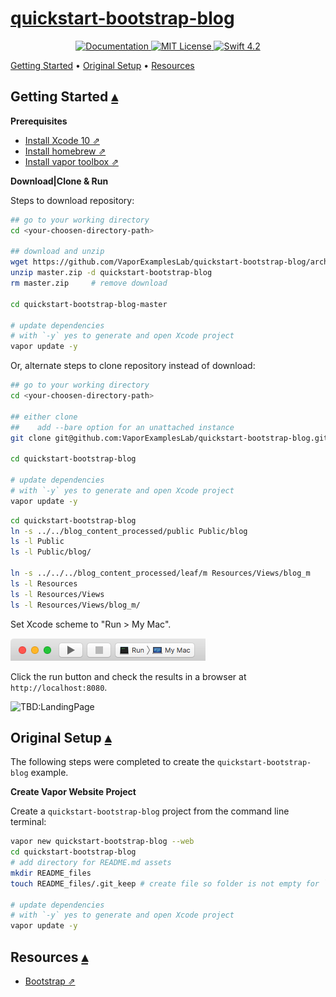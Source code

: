 # [quickstart-bootstrap-blog][t]
[t]:https://github.com/VaporExamplesLab/quickstart-bootstrap-blog

<p align="center">
    <a href="http://docs.vapor.codes/3.0/">
        <img src="http://img.shields.io/badge/read_the-docs-2196f3.svg" alt="Documentation">
    </a>
    <a href="LICENSE">
        <img src="http://img.shields.io/badge/license-MIT-brightgreen.svg" alt="MIT License">
    </a>
    <a href="https://swift.org">
        <img src="http://img.shields.io/badge/swift-4.2-brightgreen.svg" alt="Swift 4.2">
    </a>
</p>

<a id="toc"></a>
[Getting Started](#GettingStarted) •
[Original Setup](#OriginalSetup) •
[Resources](#Resources) 

## Getting Started <a id="GettingStarted">[▴](#toc)</a>

**Prerequisites**

* [Install Xcode 10 ⇗](https://itunes.apple.com/us/app/xcode/id497799835?mt=12)
* [Install homebrew ⇗](https://brew.sh/)
* [Install vapor toolbox ⇗](https://docs.vapor.codes/3.0/install/macos/)

**Download|Clone & Run**

Steps to download repository:

``` bash
## go to your working directory
cd <your-choosen-directory-path>

## download and unzip
wget https://github.com/VaporExamplesLab/quickstart-bootstrap-blog/archive/master.zip
unzip master.zip -d quickstart-bootstrap-blog
rm master.zip     # remove download

cd quickstart-bootstrap-blog-master

# update dependencies 
# with `-y` yes to generate and open Xcode project
vapor update -y
```

Or, alternate steps to clone repository instead of download:

``` bash
## go to your working directory
cd <your-choosen-directory-path>

## either clone
##    add --bare option for an unattached instance
git clone git@github.com:VaporExamplesLab/quickstart-bootstrap-blog.git 

cd quickstart-bootstrap-blog

# update dependencies 
# with `-y` yes to generate and open Xcode project
vapor update -y
```


``` bash
cd quickstart-bootstrap-blog
ln -s ../../blog_content_processed/public Public/blog 
ls -l Public
ls -l Public/blog/

ln -s ../../../blog_content_processed/leaf/m Resources/Views/blog_m 
ls -l Resources
ls -l Resources/Views
ls -l Resources/Views/blog_m/
```

Set Xcode scheme to "Run > My Mac".

![](README_files/XcodeScheme.png)

Click the run button and check the results in a browser at `http://localhost:8080`.

![TBD:LandingPage](README_files/LandingPage.png)

## Original Setup <a id="OriginalSetup">[▴](#toc)</a>

The following steps were completed to create the `quickstart-bootstrap-blog` example. 


**Create Vapor Website Project**

Create a `quickstart-bootstrap-blog` project from the command line terminal:

``` bash
vapor new quickstart-bootstrap-blog --web
cd quickstart-bootstrap-blog
# add directory for README.md assets
mkdir README_files 
touch README_files/.git_keep # create file so folder is not empty for `git`  

# update dependencies 
# with `-y` yes to generate and open Xcode project
vapor update -y
```



## Resources <a id="Resources">[▴](#toc)</a>

* [Bootstrap ⇗](https://getbootstrap.com)
